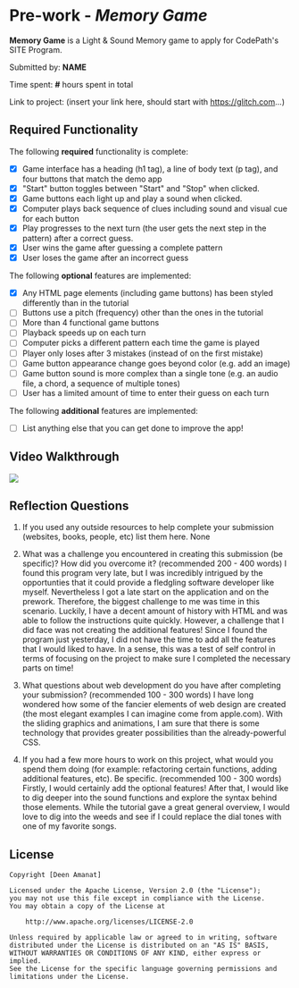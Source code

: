 # Pre-work - *Memory Game*

**Memory Game** is a Light & Sound Memory game to apply for CodePath's SITE Program. 

Submitted by: **NAME**

Time spent: **#** hours spent in total

Link to project: (insert your link here, should start with https://glitch.com...)

## Required Functionality

The following **required** functionality is complete:

* [x] Game interface has a heading (h1 tag), a line of body text (p tag), and four buttons that match the demo app
* [x] "Start" button toggles between "Start" and "Stop" when clicked. 
* [x] Game buttons each light up and play a sound when clicked. 
* [x] Computer plays back sequence of clues including sound and visual cue for each button
* [x] Play progresses to the next turn (the user gets the next step in the pattern) after a correct guess. 
* [x] User wins the game after guessing a complete pattern
* [x] User loses the game after an incorrect guess

The following **optional** features are implemented:

* [x] Any HTML page elements (including game buttons) has been styled differently than in the tutorial
* [ ] Buttons use a pitch (frequency) other than the ones in the tutorial
* [ ] More than 4 functional game buttons
* [ ] Playback speeds up on each turn
* [ ] Computer picks a different pattern each time the game is played
* [ ] Player only loses after 3 mistakes (instead of on the first mistake)
* [ ] Game button appearance change goes beyond color (e.g. add an image)
* [ ] Game button sound is more complex than a single tone (e.g. an audio file, a chord, a sequence of multiple tones)
* [ ] User has a limited amount of time to enter their guess on each turn

The following **additional** features are implemented:

- [ ] List anything else that you can get done to improve the app!

## Video Walkthrough


![](https://i.imgur.com/bHze6AF.gif)



## Reflection Questions
1. If you used any outside resources to help complete your submission (websites, books, people, etc) list them here. 
None

2. What was a challenge you encountered in creating this submission (be specific)? How did you overcome it? (recommended 200 - 400 words) 
I found this program very late, but I was incredibly intrigued by the opportunties that it could provide a fledgling software developer like myself. Nevertheless I got a late start on the application and on the prework. Therefore, the biggest challenge to me was time in this scenario. Luckily, I have
a decent amount of history with HTML and was able to follow the instructions quite quickly. However, a challenge that I did face was not creating the additional features! Since I found the program just yesterday, I did not have the time to add all the features that I would liked to have. In a sense,
this was a test of self control in terms of focusing on the project to make sure I completed the necessary parts on time!

3. What questions about web development do you have after completing your submission? (recommended 100 - 300 words) 
I have long wondered how some of the fancier elements of web design are created (the most elegant examples I can imagine come from apple.com). With the sliding graphics and animations, I am sure that there is some technology that provides greater possibilities than the already-powerful CSS. 

4. If you had a few more hours to work on this project, what would you spend them doing (for example: refactoring certain functions, adding additional features, etc). Be specific. (recommended 100 - 300 words) 
Firstly, I would certainly add the optional features! After that, I would like to dig deeper into the sound functions and explore the syntax behind those elements. While the tutorial gave a great general overview, I would love to dig into the weeds and see if I could replace the dial tones with
one of my favorite songs.



## License

    Copyright [Deen Amanat]

    Licensed under the Apache License, Version 2.0 (the "License");
    you may not use this file except in compliance with the License.
    You may obtain a copy of the License at

        http://www.apache.org/licenses/LICENSE-2.0

    Unless required by applicable law or agreed to in writing, software
    distributed under the License is distributed on an "AS IS" BASIS,
    WITHOUT WARRANTIES OR CONDITIONS OF ANY KIND, either express or implied.
    See the License for the specific language governing permissions and
    limitations under the License.